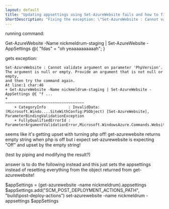```yaml
---
layout: default
title: "Updating appsettings using Set-AzureWebsite fails and how to fix it"
ShortDescription: "Fixing the exception: \"Set-AzureWebsite : Cannot validate argument on parameter 'PhpVersion'\""
---
```


running command: 
  
  Get-AzureWebsite -Name nickmeldrum-staging | Set-AzureWebsite -AppSettings @{ "fdas" = "oh yeaaaaaaaaaah"; }

gets exception:

    Set-AzureWebsite : Cannot validate argument on parameter 'PhpVersion'. The argument is null or empty. Provide an argument that is not null or empty,
    and then try the command again.
    At line:1 char:46
    + Get-AzureWebsite -Name nickmeldrum-staging | Set-AzureWebsite -AppSettings @{ "f ...
    +                                              ~~~~~~~~~~~~~~~~~~~~~~~~~~~~~~~~~~~
        + CategoryInfo          : InvalidData: (Microsoft.Windo....SiteWithConfig:PSObject) [Set-AzureWebsite], ParameterBindingValidationException
        + FullyQualifiedErrorId : ParameterArgumentValidationError,Microsoft.WindowsAzure.Commands.Websites.SetAzureWebsiteCommand

seems like it's getting upset with turning php off!
get-azurewebsite returns empty string when php is off but i expect set-azurewebsite is expecting "Off" and upset by the empty string!

(test by piping and modifying the result?)

answer is to do the following instead and this just sets the appsettings instead of resetting everything from the object returned from get-azurewebsite!

  $appSettings = (get-azurewebsite -name nickmeldrum).appsettings
  $appSettings.add("SCM_POST_DEPLOYMENT_ACTIONS_PATH", "build\post-deploy-actions")
  set-azurewebsite -name nickmeldrum -appsettings $appSettings

